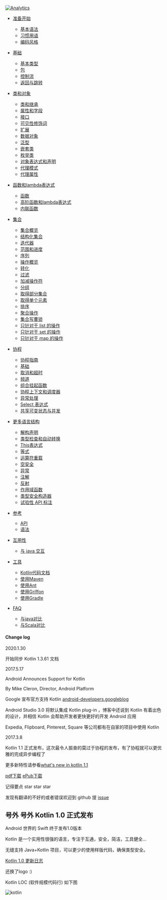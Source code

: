 [![Analytics](https://ga-beacon.appspot.com/UA-80536214-1/readme)](https://github.com/huanglizhuo/kotlin-in-chinese)

* [准备开始](GettingStarted/README.md) 
   * [基本语法](GettingStarted/Basic-Syntax.md) 
   * [习惯用语](GettingStarted/Idioms.md) 
   * [编码风格](GettingStarted/Coding-Conventions.md) 

* [基础](Basics/README.md) 
   * [基本类型](Basics/Basic-Types.md)
   * [包](Basics/Packages.md)
   * [控制流](Basics/Control-Flow.md)
   * [返回与跳转](Basics/Returns-and-Jumps.md)

* [类和对象](ClassesAndObjects/README.md)
   * [类和继承](ClassesAndObjects/Classes-and-Inheritance.md)　
   * [属性和字段](ClassesAndObjects/Properties-and-Fields.md)　
   * [接口](ClassesAndObjects/Interfaces.md) 
   * [可见性修饰词](ClassesAndObjects/Visibility-Modifiers.md) 
   * [扩展](ClassesAndObjects/Extensions.md) 
   * [数据对象](ClassesAndObjects/Data-Classes.md) 
   * [泛型](ClassesAndObjects/Generics.md)
   * [嵌套类](ClassesAndObjects/NestedClasses.md) 
   * [枚举类](ClassesAndObjects/EnumClasses.md) 
   * [对象表达式和声明](ClassesAndObjects/ObjectExpressicAndDeclarations.md) 
   * [代理模式](ClassesAndObjects/Delegation.md) 
   * [代理属性](ClassesAndObjects/DelegationProperties.md) 

* [函数和lambda表达式](FunctionsAndLambdas/README.md)
   * [函数](FunctionsAndLambdas/Functions.md) 
   * [高阶函数和lambda表达式](FunctionsAndLambdas/Higher-OrderFunctionsAndLambdas.md) 
   * [内联函数](FunctionsAndLambdas/InlineFunctions.md) 

* [集合](Collections/README.md)
   * [集合概览](Collections/CollectionsOverview.md)
   * [结构化集合](Collections/ConstructionCollections.md)
   * [迭代器](Collections/Iterators.md)
   * [范围和进度](Collections/RangesandProgressions.md)
   * [序列](Collections/Squences.md)
   * [操作概览](Collections/OperationsOverview.md)
   * [转化](Collections/Transformations.md)
   * [过滤](Collections/Filtering.md)
   * [加减操作符](Collections/PlusandMinusOperators.md)
   * [分组](Collections/Grouping.md)
   * [取得部分集合](Collections/RetrievingCollectionParts.md)
   * [取得单个元素](Collections/RetrivingSingleElements.md)
   * [排序](Collections/Ording.md)
   * [聚合操作](Collections/AggregateOperations.md)
   * [集合写曹锁](Collections/CollectionWriteOperations.md) 
   * [只针对于 list 的操作](Collections/ListSepcificOperations.md)
   * [只针对于 set 的操作](Collections/SetSepcificOperations.md)
   * [只针对于 map 的操作](Collections/MapSepcificOperations.md)

* [协程](Coroutines/README.md)
   * [协程指南](Coroutines/CoroutinesGuide.md)
   * [基础](Coroutines/Basics.md)
   * [取消和超时](Coroutines/CancellationAndTimeouts.md)
   * [频道](Coroutines/Channels.md)
   * [组合挂起函数](Coroutines/ComposingSuspendingFunctions.md)
   * [协程上下文和调度器](Coroutines/CoroutineContextAndDispatchers.md)
   * [异常处理](Coroutines/ExceptionHandling.md)
   * [Select 表达式](Coroutines/SelectExpression.md)
   * [共享可变状态与并发](Coroutines/SharedMutableStateAndConcurrency.md)


* [更多语言结构](MoreLanguageConstructs/README.md)
   * [解构声明](MoreLanguageConstructs/DestructuringDeclarations.md)
   * [类型检查和自动转换](MoreLanguageConstructs/Type-Checks-and-Casts.md)
   * [This表达式](MoreLanguageConstructs/This-Expression.md)
   * [等式](MoreLanguageConstructs/Equality.md)
   * [运算符重载](MoreLanguageConstructs/Opetator-overloading.md)
   * [空安全](MoreLanguageConstructs/Null-Safety.md)
   * [异常](MoreLanguageConstructs/Exceptions.md)
   * [注解](MoreLanguageConstructs/Annotations.md)
   * [反射](MoreLanguageConstructs/Reflection.md)
   * [作用域函数](MoreLanguageConstructs/ScopeFunctions.md)
   * [类型安全构造器](MoreLanguageConstructs/Type-SafeBuilders.md)
   * [试验性 API 标注](MoreLanguageConstructs/ExperimentalAPIMarkers.md)



* [参考](Reference/README.md)
    * [API](Reference/API-Reference.md) 
    * [语法](Reference/Grammar.md)
* [互用性](Interop/README.md)
   * [与 java 交互](Interop/Java-Interop.md)

* [工具](Tools/README.md) 
   * [Kotlin代码文档](Tools/Documenting-Kotlin-Code.md)
   * [使用Maven](Tools/Using-Maven.md) 
   * [使用Ant](Tools/Using-Ant.md) 
   * [使用Griffon](Tools/Using-Griffon.md) 
   * [使用Gradle](Tools/Using-Gradle.md)　

* [FAQ](FAQ/README.md)
   * [与java对比](FAQ/Comparison2java.md) 
   * [与Scala对比](FAQ/Comparison2Scala.md) 


#### Change log

2020.1.30

开始同步 Kotlin 1.3.61 文档

2017.5.17

Android Announces Support for Kotlin

By Mike Cleron, Director, Android Platform

Google 宣布官方支持 Kotlin [android-developers.googleblog](https://android-developers.googleblog.com/2017/05/android-announces-support-for-kotlin.html)

Android Studio 3.0 将默认集成 Kotlin plug-in ，博客中还说到 Kotlin 有着出色的设计，并相信 Kotlin 会帮助开发者更快更好的开发 Android 应用

Expedia, Flipboard, Pinterest, Square 等公司都有在自家的项目中使用 Kotlin 

2017.3.8

Kotlin 1.1 正式发布，这次最令人振奋的莫过于协程的发布，有了协程就可以更优雅的完成异步编程了

更多新特性请参看[what's new in kotlin 1.1](https://kotlinlang.org/docs/reference/whatsnew11.html)

[pdf下载](https://www.gitbook.com/download/pdf/book/huanglizhuo/kotlin-in-chinese)  [ePub下载](https://www.gitbook.com/download/epub/book/huanglizhuo/kotlin-in-chinese)

记得要点 star star star

发现有翻译的不好的或者错误欢迎到 github 提 [issue](https://github.com/huanglizhuo/kotlin-in-chinese/issues/new)

## 号外 号外 Kotlin 1.0 正式发布
Android 世界的 Swift 终于发布1.0版本 

Kotlin 是一个实用性很强的语言，专注于互通，安全，简洁，工具健全...

无缝支持 Java+Kotlin 项目，可以更少的使用样版代码，确保类型安全。

[Kotlin 1.0 更新日志](http://blog.jetbrains.com/kotlin/2016/02/kotlin-1-0-released-pragmatic-language-for-jvm-and-android/)

还换了logo :)

Kotlin LOC (软件规模代码行) 如下图

![kotlin](./kotlinLOC.png)